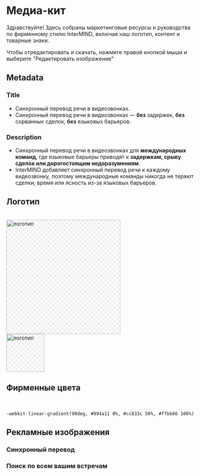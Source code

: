 # Медиа-кит

Здравствуйте! Здесь собраны маркетинговые ресурсы и руководства по фирменному стилю InterMIND, включая наш логотип, контент и товарные знаки.

Чтобы отредактировать и скачать, нажмите правой кнопкой мыши и выберите "Редактировать изображение"

## Metadata

### Title

- Синхронный перевод речи в видеозвонках.
- Синхронный перевод речи в видеозвонках — **без** задержек, **без** сорванных сделок, **без** языковых барьеров.

### Description

- Синхронный перевод речи в видеозвонках для **международных команд**, где языковые барьеры приводят к **задержкам, срыву сделок или дорогостоящим недоразумениям**.
- InterMIND добавляет синхронный перевод речи к каждому видеозвонку, поэтому международные команды никогда не теряют сделки, время или ясность из-за языковых барьеров.

## Логотип

<br>
<img src="/logo.png" class="transparency-grid" alt="логотип" width="300" >

<br>
<img src="/logo.svg" class="transparency-grid" alt="логотип" width="100">

## Фирменные цвета

<br>

```
-webkit-linear-gradient(90deg, #994a11 0%, #cc833c 50%, #ffbb66 100%)
```

## Рекламные изображения

### Синхронный перевод

<ImageGrid :images="[
  { src: '/media-kit/animals-cartoon-3-2.png', alt: 'Синхронный перевод' },
  { src: '/media-kit/animals-cartoon-1-1.png', alt: 'Синхронный перевод' },
  { src: '/media-kit/5.png', alt: 'Синхронный перевод' },
  { src: '/media-kit/6.png', alt: 'Синхронный перевод' },
  { src: '/media-kit/animals-5-4.png', alt: 'Синхронный перевод' },
]"/>

### Поиск по всем вашим встречам

<ImageGrid :images="[
  { src: '/2d.png', alt: 'Синхронный перевод' },
  { src: '/2l.png', alt: 'Синхронный перевод' },
]"/>

<style>

.transparency-grid {
    background-color: #ffffff;
    background-image: 
        linear-gradient(45deg, #eeeeee 25%, transparent 25%, transparent 75%, #eeeeee 75%),
        linear-gradient(45deg, #eeeeee 25%, transparent 25%, transparent 75%, #eeeeee 75%);
    background-size: 12px 12px;
    background-position: 0 0, 6px 6px;
}

</style>
